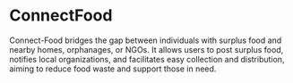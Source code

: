 # ConnectFood
Connect-Food bridges the gap between individuals with surplus food and nearby homes, orphanages, or NGOs. It allows users to post surplus food, notifies local organizations, and facilitates easy collection and distribution, aiming to reduce food waste and support those in need.
